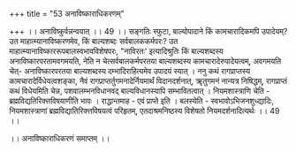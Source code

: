 +++
title = "53 अनाविष्काराधिकरणम्"

+++
।। अनाविष्कुर्वन्नन्वयात् ।। 49 ।। सङ्गतिः स्फुटा, बाल्योपादाने किं कामचारादिकमपि उपादेयम्? उत माहात्म्यानाविष्करणमेव, किं बाल्यशब्दः सर्वबालककर्मपरः? उत माहात्म्यानाविष्काररूपबालस्वभावविशेषपरः, "नाविरतः' इत्यादिश्रुतिः किं बाल्यशब्दस्य अनाविष्कारपरतामवगमयति, नेति न चेत्सर्वबालकर्मपरतया बाल्यशब्दस्य कामचारादेरुपादेयत्वम्, अवगमयति चेत्- अनाविष्कारपरतया बाल्यशब्दस्य दम्भादिराहित्यमेव उपादयं स्यात् । ननु कथं रागप्राप्तस्य कामचारादेर्विधेयत्वशङ्का, नैवं रागप्राप्तर्तुगमनादेर्नियमार्थं विदानदर्शनात्, ॠतुगमनं नान्यत्र निषिद्धम्, रागप्राप्तं कथं विधेयमिति चेन्न, पशवालम्भनविधानवद् बाल्यविधानस्यापि सम्भावितत्वात् । नियमशास्त्राणि चेति - ब्रह्मविद्यतिरिक्त्तविषयाणीति भावः । राद्धान्तमाह - एवं प्राप्ते इति । बलस्येति - स्वभावोऽभिजनशुध्द्यादिः, नियमशास्त्राणां ब्रह्मविद्यातिरिक्त्तविषयत्वं परिहृतम्, एतदाश्रमनिष्ठस्य विशेषतो नियमदर्शनादित्यर्थः ।। 49 ।।

।। अनाविष्काराधिकरणं समाप्तम् ।।

